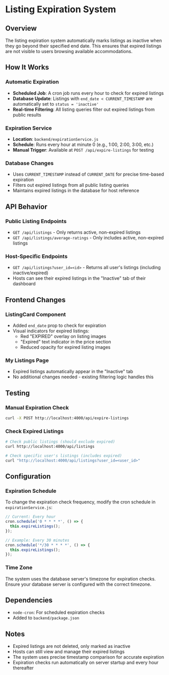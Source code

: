 # Listing Expiration System

## Overview

The listing expiration system automatically marks listings as inactive when they go beyond their specified end date. This ensures that expired listings are not visible to users browsing available accommodations.

## How It Works

### Automatic Expiration
- **Scheduled Job**: A cron job runs every hour to check for expired listings
- **Database Update**: Listings with `end_date < CURRENT_TIMESTAMP` are automatically set to `status = 'inactive'`
- **Real-time Filtering**: All listing queries filter out expired listings from public results

### Expiration Service
- **Location**: `backend/expirationService.js`
- **Schedule**: Runs every hour at minute 0 (e.g., 1:00, 2:00, 3:00, etc.)
- **Manual Trigger**: Available at `POST /api/expire-listings` for testing

### Database Changes
- Uses `CURRENT_TIMESTAMP` instead of `CURRENT_DATE` for precise time-based expiration
- Filters out expired listings from all public listing queries
- Maintains expired listings in the database for host reference

## API Behavior

### Public Listing Endpoints
- `GET /api/listings` - Only returns active, non-expired listings
- `GET /api/listings/average-ratings` - Only includes active, non-expired listings

### Host-Specific Endpoints
- `GET /api/listings?user_id=<id>` - Returns all user's listings (including inactive/expired)
- Hosts can see their expired listings in the "Inactive" tab of their dashboard

## Frontend Changes

### ListingCard Component
- Added `end_date` prop to check for expiration
- Visual indicators for expired listings:
  - Red "EXPIRED" overlay on listing images
  - "Expired" text indicator in the price section
  - Reduced opacity for expired listing images

### My Listings Page
- Expired listings automatically appear in the "Inactive" tab
- No additional changes needed - existing filtering logic handles this

## Testing

### Manual Expiration Check
```bash
curl -X POST http://localhost:4000/api/expire-listings
```

### Check Expired Listings
```bash
# Check public listings (should exclude expired)
curl http://localhost:4000/api/listings

# Check specific user's listings (includes expired)
curl "http://localhost:4000/api/listings?user_id=<user_id>"
```

## Configuration

### Expiration Schedule
To change the expiration check frequency, modify the cron schedule in `expirationService.js`:

```javascript
// Current: Every hour
cron.schedule('0 * * * *', () => {
  this.expireListings();
});

// Example: Every 30 minutes
cron.schedule('*/30 * * * *', () => {
  this.expireListings();
});
```

### Time Zone
The system uses the database server's timezone for expiration checks. Ensure your database server is configured with the correct timezone.

## Dependencies

- `node-cron`: For scheduled expiration checks
- Added to `backend/package.json`

## Notes

- Expired listings are not deleted, only marked as inactive
- Hosts can still view and manage their expired listings
- The system uses precise timestamp comparison for accurate expiration
- Expiration checks run automatically on server startup and every hour thereafter 